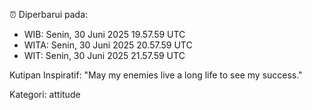 ⏰ Diperbarui pada:
- WIB: Senin, 30 Juni 2025 19.57.59 UTC
- WITA: Senin, 30 Juni 2025 20.57.59 UTC
- WIT: Senin, 30 Juni 2025 21.57.59 UTC

Kutipan Inspiratif:
"May my enemies live a long life to see my success."


Kategori: attitude

